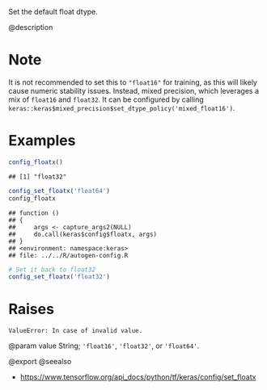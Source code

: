 Set the default float dtype.

@description

# Note
It is not recommended to set this to `"float16"` for training,
as this will likely cause numeric stability issues.
Instead, mixed precision, which leverages
a mix of `float16` and `float32`. It can be configured by calling
`keras::keras$mixed_precision$set_dtype_policy('mixed_float16')`.

# Examples

```r
config_floatx()
```

```
## [1] "float32"
```


```r
config_set_floatx('float64')
config_floatx
```

```
## function ()
## {
##     args <- capture_args2(NULL)
##     do.call(keras$config$floatx, args)
## }
## <environment: namespace:keras>
## file: ../../R/autogen-config.R
```


```r
# Set it back to float32
config_set_floatx('float32')
```

# Raises
    ValueError: In case of invalid value.

@param value String; `'float16'`, `'float32'`, or `'float64'`.

@export
@seealso
+ <https://www.tensorflow.org/api_docs/python/tf/keras/config/set_floatx>

